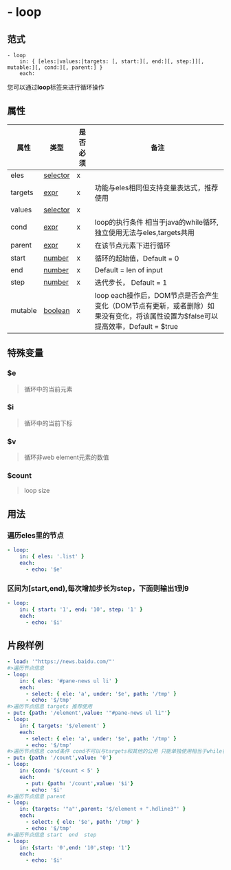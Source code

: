 # \- loop

## 范式
```
- loop
    in: { [eles:|values:|targets: [, start:][, end:][, step:]][, mutable:][, cond:][, parent:] }
    each:
```
您可以通过**loop**标签来进行循环操作

## 属性
| 属性 | 类型 | 是否必须 | 备注 |
|--------|--------|--------|--------|
|   eles   | [selector](datatype.md)  | x |   |
|   targets   | [expr](datatype.md)  | x |  功能与eles相同但支持变量表达式，推荐使用 |
|   values   | [selector](datatype.md)  | x  |   |
|   cond   | [expr](datatype.md)  |  x |  loop的执行条件 相当于java的while循环,独立使用无法与eles,targets共用 |
|   parent   | [expr](datatype.md)  |  x |  在该节点元素下进行循环 |
|   start   | [number](datatype.md)  |  x | 循环的起始值，Default = 0  |
|   end   | [number](datatype.md)  |  x | Default = len of input |
|   step   | [number](datatype.md)  |  x | 迭代步长， Default = 1  |
|   mutable   | [boolean](datatype.md)  |  x |  loop each操作后，DOM节点是否会产生变化（DOM节点有更新，或者删除）如果没有变化，将该属性设置为$false可以提高效率，Default = $true |


## 特殊变量
### **$e**
> 循环中的当前元素

### **$i**
> 循环中的当前下标

### **$v**
> 循环非web element元素的数值

### **$count**
> loop size

## 用法
### 遍历eles里的节点
```yaml
- loop:
    in: { eles: '.list' }
    each:
      - echo: '$e'
```

### 区间为[start,end),每次增加步长为step，下⾯则输出1到9
```yaml
- loop:
    in: { start: '1', end: '10', step: '1' } 
    each:
      - echo: '$i'
```

## 片段样例
```yaml
- load: '"https://news.baidu.com/"'
#>遍历节点信息
- loop:
    in: { eles: '#pane-news ul li' }
    each:
      - select: { ele: 'a', under: '$e', path: '/tmp' }
      - echo: '$/tmp'
#>遍历节点信息 targets 推荐使用
- put: {path: '/element',value: '"#pane-news ul li"'}
- loop:
    in: { targets: '$/element' }
    each:
      - select: { ele: 'a', under: '$e', path: '/tmp' }
      - echo: '$/tmp'
#>遍历节点信息 cond条件 cond不可以与targets和其他的公用 只能单独使用相当于while循环语句
- put: {path: '/count',value: '0'}
- loop:
    in: {cond: '$/count < 5' }
    each:
      - put: {path: '/count',value: '$i'}
      - echo: '$i'
#>遍历节点信息 parent    
- loop:
    in: {targets: '"a"',parent: '$/element + ".hdline3"' }
    each:
      - select: { ele: '$e', path: '/tmp' }
      - echo: '$/tmp'
#>遍历节点信息 start  end  step	
- loop:
    in: {start: '0',end: '10',step: '1'}
    each:
      - echo: '$i'
```
